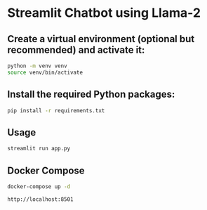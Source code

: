 # Streamlit Chatbot using Llama-2

## Create a virtual environment (optional but recommended) and activate it:

```bash
python -m venv venv
source venv/bin/activate  
```

## Install the required Python packages:

```bash
pip install -r requirements.txt
```

## Usage

```bash
streamlit run app.py
```

## Docker Compose

```bash
docker-compose up -d
```

`http://localhost:8501`
